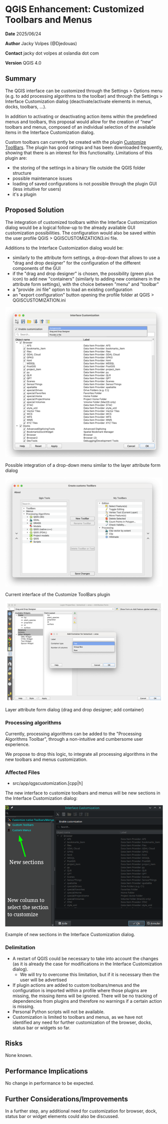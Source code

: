 # QGIS Enhancement: Customized Toolbars and Menus

**Date** 2025/06/24

**Author** Jacky Volpes (@Djedouas)

**Contact** jacky dot volpes at oslandia dot com

**Version** QGIS 4.0

## Summary

The QGIS interface can be customized through the Settings > Options menu (e.g. to add processing algorithms to the toolbar) and through the Settings > Interface Customization dialog (deactivate/activate elements in menus, docks, toolbars, ...).

In addition to activating or deactivating action items within the predefined menus and toolbars, this proposal would allow for the creation of “new” toolbars and menus, composed of an individual selection of the available items in the Interface Customization dialog.

Custom toolbars can currently be created with the plugin [Customize ToolBars](https://plugins.qgis.org/plugins/CustomToolBar/). The plugin has good ratings and has been downloaded frequently, showing that there is an interest for this functionality. Limitations of this plugin are:

  * the storing of the settings in a binary file outside the QGIS folder structure
  * possible maintenance issues
  * loading of saved configurations is not possible through the plugin GUI (less intuitive for users)
  * it's a plugin

## Proposed Solution

The integration of customized toolbars within the Interface Customization dialog would be a logical follow-up to the already available GUI customization possibilities. The configuration would also be saved within the user profile QGIS > QGISCUSTOMIZATION3.ini file.

Additions to the Interface Customization dialog would be:

  * similarly to the attribute form settings, a drop-down that allows to use a "drag and drop designer" for the configuration of the different components of the GUI
  * if the "drag and drop designer" is chosen, the possibility (green plus icon) to add new "containers" (similarly to adding new containers in the attribute form settings), with the choice between "menu" and "toolbar"
  * a "provide .ini file" option to load an existing configuration
  * an "export configuration" button opening the profile folder at QGIS > QGISCUSTOMIZATION.ini


![](./images/qep343/drop-down-menu.png)

Possible integration of a drop-down menu similar to the layer attribute form dialog

![](./images/qep343/customize-toolbars-plugin.png)

Current interface of the Customize ToolBars plugin

![](./images/qep343/drag-drop-designer-container.png)

Layer attribute form dialog (drag and drop designer; add container)

### Processing algorithms

Currently, processing algorithms can be added to the "Processing Algorithms Toolbar", through a non-intuitive and cumbersome user experience.

We propose to drop this logic, to integrate all processing algorithms in the new toolbars and menus customization.

### Affected Files

- src/app/qgscustomization.[cpp|h]

The new interface to customize toolbars and menus will be new sections in the Interface Customization dialog:

![](./images/qep343/proposal-settings.png)

Example of new sections in the Interface Customization dialog.

### Delimitation

  * A restart of QGIS could be necessary to take into account the changes (as it is already the case for modifications in the Interface Customization dialog).
    - We will try to overcome this limitation, but if it is necessary then the user will be advertised
  * If plugin actions are added to custom toolbars/menus and the configuration is imported within a profile where those plugins are missing, the missing items will be ignored. There will be no tracking of dependencies from plugins and therefore no warnings if a certain action is missing.
  * Personal Python scripts will not be available.
  * Customization is limited to toolbars and menus, as we have not identified any need for further customization of the browser, docks, status bar or widgets so far.

## Risks

None known.

## Performance Implications

No change in performance to be expected.

## Further Considerations/Improvements

In a further step, any additional need for customization for browser, dock, status bar or widget elements could also be discussed.
